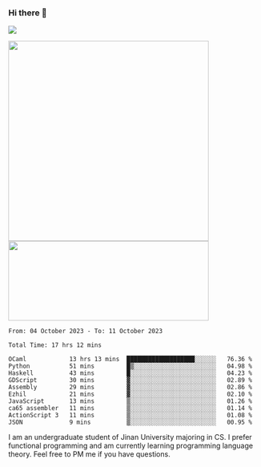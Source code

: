 ### Hi there 👋

<!--
**pe200012/pe200012** is a ✨ _special_ ✨ repository because its `README.md` (this file) appears on your GitHub profile.

Here are some ideas to get you started:

- 🔭 I’m currently working on ...
- 🌱 I’m currently learning ...
- 👯 I’m looking to collaborate on ...
- 🤔 I’m looking for help with ...
- 💬 Ask me about ...
- 📫 How to reach me: ...
- 😄 Pronouns: ...
- ⚡ Fun fact: ...
-->
![](https://www.codewars.com/users/pe200012/badges/large)
<p>
    <img width="400em" src="https://github-readme-stats-git-masterrstaa-rickstaa.vercel.app/api?username=pe200012&show_icons=true&icon_color=f44336&title_color=757de8&rank_icon=github">
    <img width="400em" height="159em" src="https://github-readme-stats-git-masterrstaa-rickstaa.vercel.app/api/top-langs/?username=pe200012&hide=html,cmake,css&title_color=757de8&layout=compact">
</p>

<!--START_SECTION:waka-->

```all_time
From: 04 October 2023 - To: 11 October 2023

Total Time: 17 hrs 12 mins

OCaml            13 hrs 13 mins  ███████████████████░░░░░░   76.36 %
Python           51 mins         █▒░░░░░░░░░░░░░░░░░░░░░░░   04.98 %
Haskell          43 mins         █░░░░░░░░░░░░░░░░░░░░░░░░   04.23 %
GDScript         30 mins         ▓░░░░░░░░░░░░░░░░░░░░░░░░   02.89 %
Assembly         29 mins         ▓░░░░░░░░░░░░░░░░░░░░░░░░   02.86 %
Ezhil            21 mins         ▓░░░░░░░░░░░░░░░░░░░░░░░░   02.10 %
JavaScript       13 mins         ▒░░░░░░░░░░░░░░░░░░░░░░░░   01.26 %
ca65 assembler   11 mins         ▒░░░░░░░░░░░░░░░░░░░░░░░░   01.14 %
ActionScript 3   11 mins         ▒░░░░░░░░░░░░░░░░░░░░░░░░   01.08 %
JSON             9 mins          ▒░░░░░░░░░░░░░░░░░░░░░░░░   00.95 %
```

<!--END_SECTION:waka-->

I am an undergraduate student of Jinan University majoring in CS. I prefer functional programming and am currently learning programming language theory. Feel free to PM me if you have questions.
